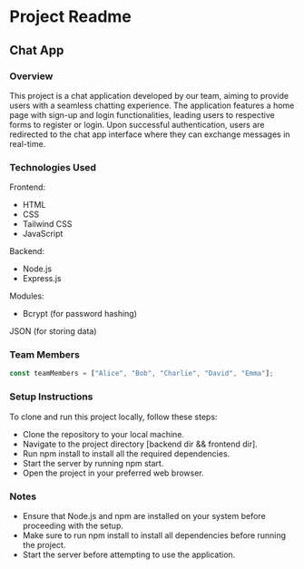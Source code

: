 # Project Readme

## Chat App

### Overview

This project is a chat application developed by our team, aiming to provide users with a seamless chatting experience. The application features a home page with sign-up and login functionalities, leading users to respective forms to register or login. Upon successful authentication, users are redirected to the chat app interface where they can exchange messages in real-time.

### Technologies Used

Frontend:

- HTML
- CSS
- Tailwind CSS
- JavaScript

Backend:

- Node.js
- Express.js

Modules:

- Bcrypt (for password hashing)

JSON (for storing data)

### Team Members

```javascript
const teamMembers = ["Alice", "Bob", "Charlie", "David", "Emma"];
```

### Setup Instructions

To clone and run this project locally, follow these steps:

- Clone the repository to your local machine.
- Navigate to the project directory [backend dir && frontend dir].
- Run npm install to install all the required dependencies.
- Start the server by running npm start.
- Open the project in your preferred web browser.

### Notes

- Ensure that Node.js and npm are installed on your system before proceeding with the setup.
- Make sure to run npm install to install all dependencies before running the project.
- Start the server before attempting to use the application.
